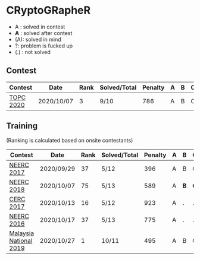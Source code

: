 # CRyptoGRapheR

* A : solved in contest
* **A** : solved after contest
* (A): solved in mind
* ?: problem is fucked up
* (.) : not solved 

## Contest

| Contest | Date | Rank | Solved/Total | Penalty | A | B | C | D | E | F | G | H | I | J | K | L | M |
| ------- | ---- | ---- | ------------ | ------- | - | - | - | - | - | - | - | - | - | - | - | - | - |
| [TOPC 2020](https://topc2020.icpc.tw) | 2020/10/07 | 3 | 9/10 | 786 | A | B | C | D | E | . | G | H | I | J | | |

## Training

(Ranking is calculated based on onsite contestants)

| Contest | Date | Rank | Solved/Total | Penalty | A | B | C | D | E | F | G | H | I | J | K | L | M |
| ------- | ---- | ---- | ------------ | ------- | - | - | - | - | - | - | - | - | - | - | - | - | - |
| [NEERC 2017](https://codeforces.com/gym/101630) | 2020/09/29 | 37 | 5/12 | 396 | A | B | C | D | E | **F** | **G** | . | **I** | **J** | **K** | **L** | |
| [NEERC 2018](https://codeforces.com/contest/1089) | 2020/10/07 | 75 | 5/13 | 589 | A | **B** | **C** | . | E | F | G | **H** | . | . | **K** | L | **M** |
| [CERC 2017](https://codeforces.com/gym/101620) | 2020/10/13 | 16 | 5/12 | 923 | A | . | . | . | . | F | . | H | . | J | . | L | |
| [NEERC 2016](https://codeforces.com/gym/101190) | 2020/10/17 | 37 | 5/13 | 775 | A | . | . | . | E | F | . | H | . | J | . | . | . |
| [Malaysia National 2019](https://codeforces.com/gym/102219) | 2020/10/27 | 1 | 10/11 | 495 | A | B | C | ? | E | F | G | H | I | J | K | | |
